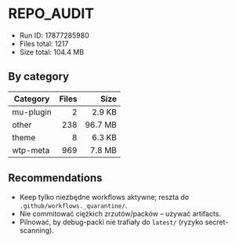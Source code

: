 # REPO_AUDIT
- Run ID: 17877285980
- Files total: 1217
- Size total: 104.4 MB

## By category
| Category | Files | Size |
|---|---:|---:|
| mu-plugin | 2 | 2.9 KB |
| other | 238 | 96.7 MB |
| theme | 8 | 6.3 KB |
| wtp-meta | 969 | 7.8 MB |

## Recommendations
- Keep tylko niezbędne workflows aktywne; reszta do `.github/workflows._quarantine/`.
- Nie commitować ciężkich zrzutów/packów – używać artifacts.
- Pilnować, by debug-packi nie trafiały do `latest/` (ryzyko secret-scanning).

